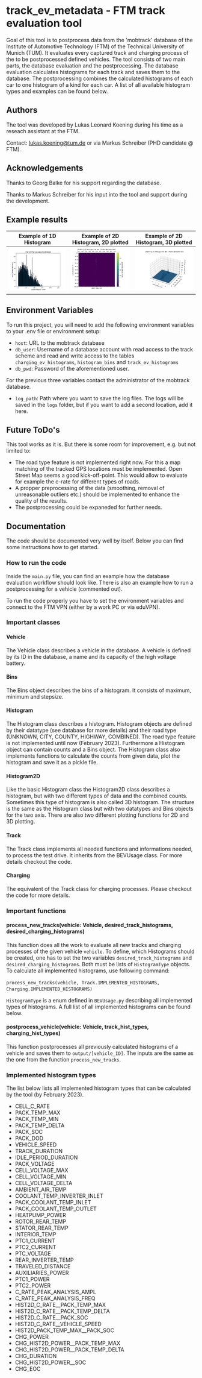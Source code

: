 
# track_ev_metadata - FTM track evaluation tool

Goal of this tool is to postprocess data from the 'mobtrack' database of the Institute of Automotive Technology (FTM) of the Technical University of Munich (TUM). It evaluates every captured track and charging process of the to be postprocessed defined vehicles. The tool consists of two main parts, the database evaluation and the postprocessing. The database evaluation calculates histograms for each track and saves them to the database. The postprocessing combines the calculated histograms of each car to one histogram of a kind for each car. A list of all available histogram types and examples can be found below.


## Authors

The tool was developed by Lukas Leonard Koening during his time as a reseach assistant at the FTM.

Contact:
lukas.koening@tum.de or via Markus Schreiber (PHD candidate @ FTM).
## Acknowledgements

Thanks to Georg Balke for his support regarding the database. 

Thanks to Markus Schreiber for his input into the tool and support during the development.


## Example results
Example of 1D Histogram | Example of 2D Histogram, 2D plotted | Example of 2D Histogram, 3D plotted
:-------------------------:|:-------------------------:|:-------------------------:
![](assets/1DHistogram_example.png)  |   ![](assets/2DHistogram_example_2Dplot.png) | ![](assets/2DHistogram_example_3Dplot.png)

## Environment Variables

To run this project, you will need to add the following environment variables to your .env file or environment setup:

- `host`: URL to the mobtrack database
- `db_user`: Username of a database account with read access to the track scheme and read and write access to the tables `charging_ev_histograms`, `histogram_bins` and `track_ev_histograms`
- `db_pwd`: Password of the aforementioned user.

For the previous three variables contact the administrator of the mobtrack database.

- `log_path`: Path where you want to save the log files. The logs will be saved in the `logs` folder, but if you want to add a second location, add it here.


## Future ToDo's
This tool works as it is. But there is some room for improvement, e.g. but not limited to:
- The road type feature is not implemented right now. For this a map matching of the tracked GPS locations must be implemented. Open Street Map seems a good kick-off-point. This would allow to evaluate for example the c-rate for different types of roads.
- A propper preprocessing of the data (smoothing, removal of unreasonable outliers etc.) should be implemented to enhance the quality of the results.
- The postprocessing could be expaneded for further needs.
## Documentation

The code should be documented very well by itself. Below you can find some instructions how to get started.

### How to run the code

Inside the `main.py` file, you can find an example how the database evaluation workflow should look like. There is also an example how to run a postprocessing for a vehicle (commented out).

To run the code properly you have to set the environment variables and connect to the FTM VPN (either by a work PC or via eduVPN).

### Important classes
#### Vehicle
The Vehicle class describes a vehicle in the database. A vehicle is defined by its ID in the database, a name and its capacity of the high voltage battery.

#### Bins
The Bins object describes the bins of a histogram. It consists of maximum, minimum and stepsize.

#### Histogram
The Histogram class describes a histogram. Histogram objects are defined by their datatype (see database for more details) and their road type (UNKNOWN, CITY, COUNTY, HIGHWAY, COMBINED). The road type feature is not implemented until now (February 2023). Furthermore a Histogram object can contain counts and a Bins object. The Histogram class also implements functions to calculate the counts from given data, plot the histogram and save it as a pickle file.

#### Histogram2D
Like the basic Histogram class the Histogram2D class describes a histogram, but with two different types of data and the combined counts. Sometimes this type of histogram is also called 3D histogram. The structure is the same as the Histogram class but with two datatypes and Bins objects for the two axis. There are also two different plotting functions for 2D and 3D plotting.

#### Track
The Track class implements all needed functions and informations needed, to process the test drive. It inherits from the BEVUsage class. For more details checkout the code.

#### Charging
The equivalent of the Track class for charging processes. Please checkout the code for more details.

### Important functions
#### process_new_tracks(vehicle: Vehicle, desired_track_histograms, desired_charging_histograms)
This function does all the work to evaluate all new tracks and charging processes of the given vehicle `vehicle`. To define, which Histograms should be created, one has to set the two variables `desired_track_histograms` and `desired_charging_histograms`. Both must be lists of `HistogramType` objects. To calculate all implemented histograms, use following command:

``process_new_tracks(vehicle, Track.IMPLEMENTED_HISTOGRAMS, Charging.IMPLEMENTED_HISTOGRAMS)``

`HistogramType` is a enum defined in `BEVUsage.py` describing all implemented types of histograms. A full list of all implemented histograms can be found below.

#### postprocess_vehicle(vehicle: Vehicle, track_hist_types, charging_hist_types)
This function postprocesses all previously calculated histograms of a vehicle and saves them to `output/[vehicle_ID]`. The inputs are the same as the one from the function `process_new_tracks`.

### Implemented histogram types
The list below lists all implemented histogram types that can be calculated by the tool (by February 2023). 
- CELL_C_RATE
- PACK_TEMP_MAX
- PACK_TEMP_MIN
- PACK_TEMP_DELTA
- PACK_SOC
- PACK_DOD
- VEHICLE_SPEED
- TRACK_DURATION
- IDLE_PERIOD_DURATION
- PACK_VOLTAGE
- CELL_VOLTAGE_MAX
- CELL_VOLTAGE_MIN
- CELL_VOLTAGE_DELTA
- AMBIENT_AIR_TEMP
- COOLANT_TEMP_INVERTER_INLET
- PACK_COOLANT_TEMP_INLET
- PACK_COOLANT_TEMP_OUTLET
- HEATPUMP_POWER
- ROTOR_REAR_TEMP
- STATOR_REAR_TEMP
- INTERIOR_TEMP
- PTC1_CURRENT
- PTC2_CURRENT
- PTC_VOLTAGE
- REAR_INVERTER_TEMP
- TRAVELED_DISTANCE
- AUXILIARIES_POWER
- PTC1_POWER
- PTC2_POWER
- C_RATE_PEAK_ANALYSIS_AMPL
- C_RATE_PEAK_ANALYSIS_FREQ
- HIST2D_C_RATE__PACK_TEMP_MAX
- HIST2D_C_RATE__PACK_TEMP_DELTA
- HIST2D_C_RATE__PACK_SOC
- HIST2D_C_RATE__VEHICLE_SPEED
- HIST2D_PACK_TEMP_MAX__PACK_SOC
- CHG_POWER
- CHG_HIST2D_POWER__PACK_TEMP_MAX
- CHG_HIST2D_POWER__PACK_TEMP_DELTA
- CHG_DURATION
- CHG_HIST2D_POWER__SOC
- CHG_EOC